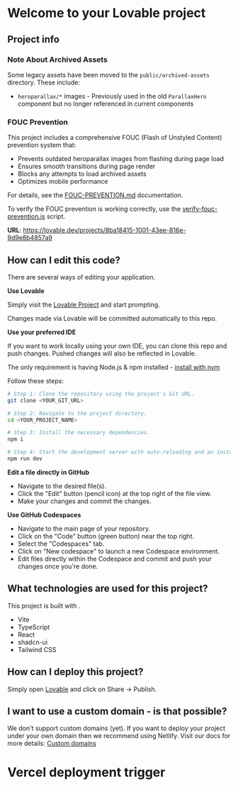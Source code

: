 # Welcome to your Lovable project

## Project info

### Note About Archived Assets
Some legacy assets have been moved to the `public/archived-assets` directory. These include:
- `heroparallax/*` images - Previously used in the old `ParallaxHero` component but no longer referenced in current components

### FOUC Prevention
This project includes a comprehensive FOUC (Flash of Unstyled Content) prevention system that:
- Prevents outdated heroparallax images from flashing during page load
- Ensures smooth transitions during page render
- Blocks any attempts to load archived assets
- Optimizes mobile performance

For details, see the [FOUC-PREVENTION.md](./FOUC-PREVENTION.md) documentation.

To verify the FOUC prevention is working correctly, use the [verify-fouc-prevention.js](./verify-fouc-prevention.js) script.

**URL**: https://lovable.dev/projects/8ba18415-1001-43ee-816e-9d9e8b4857a9

## How can I edit this code?

There are several ways of editing your application.

**Use Lovable**

Simply visit the [Lovable Project](https://lovable.dev/projects/8ba18415-1001-43ee-816e-9d9e8b4857a9) and start prompting.

Changes made via Lovable will be committed automatically to this repo.

**Use your preferred IDE**

If you want to work locally using your own IDE, you can clone this repo and push changes. Pushed changes will also be reflected in Lovable.

The only requirement is having Node.js & npm installed - [install with nvm](https://github.com/nvm-sh/nvm#installing-and-updating)

Follow these steps:

```sh
# Step 1: Clone the repository using the project's Git URL.
git clone <YOUR_GIT_URL>

# Step 2: Navigate to the project directory.
cd <YOUR_PROJECT_NAME>

# Step 3: Install the necessary dependencies.
npm i

# Step 4: Start the development server with auto-reloading and an instant preview.
npm run dev
```

**Edit a file directly in GitHub**

- Navigate to the desired file(s).
- Click the "Edit" button (pencil icon) at the top right of the file view.
- Make your changes and commit the changes.

**Use GitHub Codespaces**

- Navigate to the main page of your repository.
- Click on the "Code" button (green button) near the top right.
- Select the "Codespaces" tab.
- Click on "New codespace" to launch a new Codespace environment.
- Edit files directly within the Codespace and commit and push your changes once you're done.

## What technologies are used for this project?

This project is built with .

- Vite
- TypeScript
- React
- shadcn-ui
- Tailwind CSS

## How can I deploy this project?

Simply open [Lovable](https://lovable.dev/projects/8ba18415-1001-43ee-816e-9d9e8b4857a9) and click on Share -> Publish.

## I want to use a custom domain - is that possible?

We don't support custom domains (yet). If you want to deploy your project under your own domain then we recommend using Netlify. Visit our docs for more details: [Custom domains](https://docs.lovable.dev/tips-tricks/custom-domain/)
# Vercel deployment trigger

